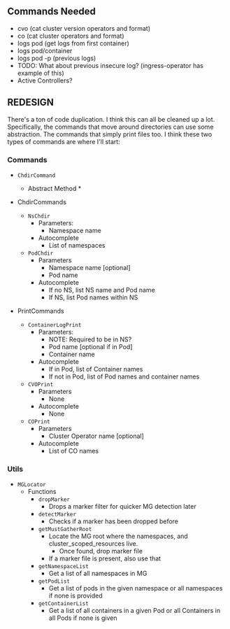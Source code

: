 ## Commands Needed

- cvo (cat cluster version operators and format)
- co (cat cluster operators and format)
- logs pod (get logs from first container)
- logs pod/container
- logs pod -p (previous logs)
- TODO: What about previous insecure log? (ingress-operator has example of this)
- Active Controllers? 

## REDESIGN

There's a ton of code duplication. I think this can all be cleaned up a lot. Specifically, the commands that move around directories can use some abstraction. The commands that simply print files too. I think these two types of commands are where I'll start:

### Commands

- `ChdirCommand`
	+ Abstract Method
		* 


- ChdirCommands
    + `NsChdir`
	    * Parameters:
		    - Namespace name
	    * Autocomplete
		    - List of namespaces
    + `PodChdir`
	    * Parameters
		    - Namespace name [optional]
		    - Pod name
	    * Autocomplete
		    - If no NS, list NS name and Pod name
		    - If NS, list Pod names within NS
- PrintCommands
	+ `ContainerLogPrint`
		* Parameters:
			- NOTE: Required to be in NS?
			- Pod name [optional if in Pod]
			- Container name 
		* Autocomplete
			- If in Pod, list of Container names
			- If not in Pod, list of Pod names and container names 
	+ `CVOPrint`
		* Parameters
			- None
		* Autocomplete
			- None
	+ `COPrint`
		* Parameters
			- Cluster Operator name [optional]
		* Autocomplete
			- List of CO names


### Utils

- `MGLocator`
	+ Functions
		* `dropMarker`
			- Drops a marker filter for quicker MG detection later
		* `detectMarker`
			- Checks if a marker has been dropped before
		* `getMustGatherRoot`
			- Locate the MG root where the namespaces, and cluster\_scoped\_resources live. 
				+ Once found, drop marker file
			- If a marker file is present, also use that
		* `getNamespaceList`
			- Get a list of all namespaces in  MG
		* `getPodList`
			- Get a list of pods in the given namespace or all namespaces if none is provided
		* `getContainerList`
			- Get a list of all containers in a given Pod or all Containers in all Pods if none is given
